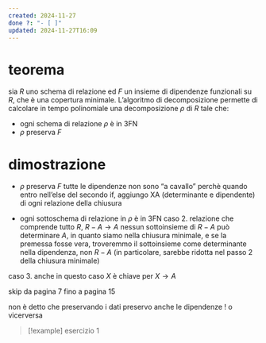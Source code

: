 ```yaml
---
created: 2024-11-27
done ?: "- [ ]"
updated: 2024-11-27T16:09
---
```

# teorema
sia $R$ uno schema di relazione ed $F$ un insieme di dipendenze funzionali su $R$, che è una copertura minimale. L’algoritmo di decomposizione permette di calcolare in tempo polinomiale una decomposizione $\rho$ di $R$ tale che:
- ogni schema di relazione $\rho$ è in 3FN
- $\rho$ preserva $F$

# dimostrazione
- $\rho$ preserva $F$
tutte le dipendenze non sono “a cavallo” perchè quando entro nell’else del secondo if, aggiungo XA (determinante e dipendente) di ogni relazione della chiusura

- ogni sottoschema di relazione in $\rho$ è in 3FN
caso 2. relazione che comprende tutto $R$, $R-A \to A$
nessun sottoinsieme di $R-A$ può determinare $A$, in quanto siamo nella chiusura minimale, e se la premessa fosse vera, troveremmo il sottoinsieme come determinante nella dipendenza, non $R-A$
(in particolare, sarebbe ridotta nel passo 2 della chiusura minimale)

caso 3. 
anche in questo caso $X$ è chiave per $X \to A$

skip da pagina 7 fino a pagina 15

non è detto che preservando i dati preservo anche le dipendenze ! o vicerversa

>[!example] esercizio 1